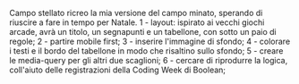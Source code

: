 Campo stellato
ricreo la mia versione del campo minato, sperando di riuscire a fare in tempo per Natale.
1 - layout: ispirato ai vecchi giochi arcade, avrà un titolo, un segnapunti e un tabellone, con sotto un paio di regole;
2 - partire mobile first;
3 - inserire l'immagine di sfondo;
4 - colorare i testi e il bordo del tabellone in modo che risaltino sullo sfondo;
5 - creare le media-query per gli altri due scaglioni;
6 - cercare di riprodurre la logica, coll'aiuto delle registrazioni della Coding Week di Boolean; 